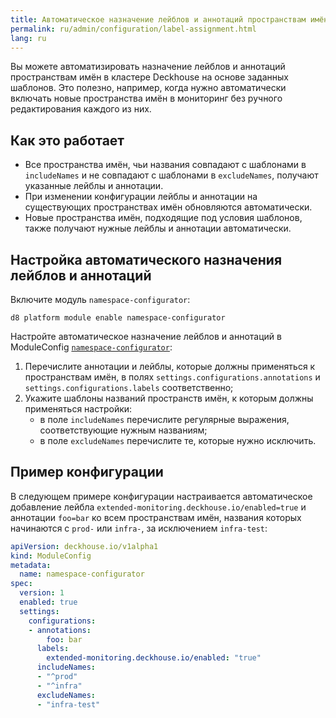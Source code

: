 ```yaml
---
title: Автоматическое назначение лейблов и аннотаций пространствам имён
permalink: ru/admin/configuration/label-assignment.html
lang: ru
---
```


Вы можете автоматизировать назначение лейблов и аннотаций пространствам имён в кластере Deckhouse
на основе заданных шаблонов.
Это полезно, например, когда нужно автоматически включать новые пространства имён в мониторинг
без ручного редактирования каждого из них.

## Как это работает

- Все пространства имён, чьи названия совпадают с шаблонами в `includeNames` и не совпадают с шаблонами в `excludeNames`,
  получают указанные лейблы и аннотации.
- При изменении конфигурации лейблы и аннотации на существующих пространствах имён обновляются автоматически.
- Новые пространства имён, подходящие под условия шаблонов, также получают нужные лейблы и аннотации автоматически.

## Настройка автоматического назначения лейблов и аннотаций

Включите модуль `namespace-configurator`:

```shell  
d8 platform module enable namespace-configurator
```

Настройте автоматическое назначение лейблов и аннотаций в ModuleConfig [`namespace-configurator`](/modules/namespace-configurator/configuration.html):

1. Перечислите аннотации и лейблы, которые должны применяться к пространствам имён, в полях `settings.configurations.annotations` и `settings.configurations.labels` соответственно;
1. Укажите шаблоны названий пространств имён, к которым должны применяться настройки:
   - в поле `includeNames` перечислите регулярные выражения, соответствующие нужным названиям;
   - в поле `excludeNames` перечислите те, которые нужно исключить.

## Пример конфигурации

В следующем примере конфигурации настраивается автоматическое добавление лейбла `extended-monitoring.deckhouse.io/enabled=true` и аннотации `foo=bar` ко всем пространствам имён, названия которых начинаются с `prod-` или `infra-`, за исключением `infra-test`:

```yaml
apiVersion: deckhouse.io/v1alpha1
kind: ModuleConfig
metadata:
  name: namespace-configurator
spec:
  version: 1
  enabled: true
  settings:
    configurations:
    - annotations:
        foo: bar
      labels:
        extended-monitoring.deckhouse.io/enabled: "true"
      includeNames:
      - "^prod"
      - "^infra"
      excludeNames:
      - "infra-test"
```

